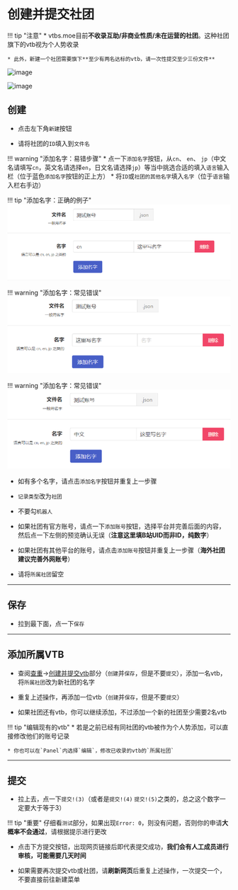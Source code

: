 # 创建并提交社团

!!! tip "注意"
    * vtbs.moe目前**不收录互助/非商业性质/未在运营的社团**。这种社团旗下的vtb视为个人势收录

    * 此外，新建一个社团需要旗下**至少有两名达标的vtb，请一次性提交至少三份文件**

![image](https://user-images.githubusercontent.com/62653664/194687822-85b406b6-e131-4dbf-bff1-769691354fc0.png)

![image](https://user-images.githubusercontent.com/62653664/194687964-e21a6017-58ac-4df6-90c4-4c36d5b2ca28.png)

## 创建

* 点击左下角`新建`按钮

* 请将社团的`ID`填入到`文件名`

!!! warning "添加名字：易错步骤"
    * 点一下`添加名字`按钮，从`cn`、 `en`、 `jp`（中文名请填写`cn`，英文名请选择`en`，日文名请选择`jp`）等当中挑选合适的填入`语言`输入栏（位于蓝色`添加名字`按钮的正上方）
    * 将`ID`或`社团的其他名字`填入`名字`（位于`语言`输入栏右手边）

!!! tip "添加名字：正确的例子"
    ![image](../assets/create-vtb-name-correct.PNG)

!!! warning "添加名字：常见错误"
    ![image](../assets/create-vtb-name-wrong1.PNG)

!!! warning "添加名字：常见错误"
    ![image](../assets/create-vtb-name-wrong2.PNG)

* 如有多个名字，请点击`添加名字`按钮并重复上一步骤

* `记录类型`改为`社团`

* 不要勾`机器人`

* 如果社团有官方账号，请点一下`添加账号`按钮，选择平台并完善后面的内容，然后点一下左侧的预览确认无误（**注意这里填B站UID而非ID，纯数字**）

* 如果社团有其他平台的账号，请点击`添加账号`按钮并重复上一步骤（**海外社团建议完善外网账号**）

* 请将`所属社团`留空

---

## 保存

* 拉到最下面，点一下`保存`

---

## 添加所属VTB

* 查阅[查重](https://docs.vtbs.top/wiki/duplicate/)→[创建并提交vtb](https://docs.vtbs.top/wiki/create/)部分（`创建`并`保存`，但是不要`提交`），添加一名vtb，将`所属社团`改为新社团的名字

* 重复上述操作，再添加一位vtb（`创建`并`保存`，但是不要`提交`）

* 如果社团还有vtb，你可以继续添加，不过添加一个新的社团至少需要2名vtb

!!! tip "编辑现有的vtb"
    * 若是之前已经有同社团的vtb被作为个人势添加，可以直接修改他们的账号记录

    * 你也可以在`Panel`内选择`编辑`，修改已收录的vtb的`所属社团`

---

## 提交

* 拉上去，点一下`提交!(3)`（或者是`提交!(4)` `提交!(5)`之类的，总之这个数字一定要大于等于3）

!!! tip "重要"
    仔细看`测试`部分，如果出现`Error: 0`，则没有问题，否则你的申请**大概率不会通过**，请根据提示进行更改

* 点击下方提交按钮，出现网页链接后即代表提交成功，**我们会有人工成员进行审核，可能需要几天时间**

* 如果需要再次提交vtb或社团，请**刷新网页**后重复上述操作，一次提交一个，不要直接前往新建菜单